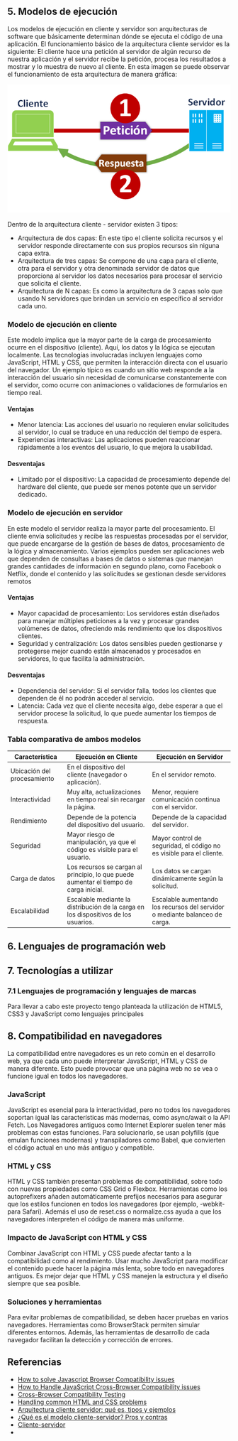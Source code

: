 ## 5. Modelos de ejecución

Los modelos de ejecución en cliente y servidor son arquitecturas de software que básicamente determinan dónde se ejecuta el código de una aplicación. 
El funcionamiento básico de la arquitectura cliente servidor es la siguiente: El cliente hace una petición al servidor de algún recurso de nuestra aplicación y el servidor recibe la petición, procesa los resultados a mostrar y lo muestra de nuevo al cliente.
En esta imagen se puede observar el funcionamiento de esta arquitectura de manera gráfica:

![Funcionamiento básico del modelo cliente - servidor](./imagenes/funcionamiento%20modelo%20cliente%20servidor.png)

Dentro de la arquitectura cliente - servidor existen 3 tipos:
- Arquitectura de dos capas: En este tipo el cliente solicita recursos y el servidor responde directamente con sus propios recursos sin niguna capa extra.
- Arquitectura de tres capas: Se compone de una capa para el cliente, otra para el servidor y otra denominada servidor de datos que proporciona al servidor los datos necesarios para procesar el servicio que solicita el cliente.
- Arquitectura de N capas: Es como la arquitectura de 3 capas solo que usando N servidores que brindan un servicio en específico al servidor cada uno. 

### Modelo de ejecución en cliente

Este modelo implica que la mayor parte de la carga de procesamiento ocurre en el dispositivo (cliente). Aquí, los datos y la lógica se ejecutan localmente. Las tecnologías involucradas incluyen lenguajes como JavaScript, HTML y CSS, que permiten la interacción directa con el usuario del navegador. Un ejemplo típico es cuando un sitio web responde a la interacción del usuario sin necesidad de comunicarse constantemente con el servidor, como ocurre con animaciones o validaciones de formularios en tiempo real.

#### Ventajas
- Menor latencia: Las acciones del usuario no requieren enviar solicitudes al servidor, lo cual se traduce en una reducción del tiempo de espera.
- Experiencias interactivas: Las aplicaciones pueden reaccionar rápidamente a los eventos del usuario, lo que mejora la usabilidad.

#### Desventajas
- Limitado por el dispositivo: La capacidad de procesamiento depende del hardware del cliente, que puede ser menos potente que un servidor dedicado.


### Modelo de ejecución en servidor

En este modelo el servidor realiza la mayor parte del procesamiento. El cliente envía solicitudes y recibe las respuestas procesadas por el servidor, que puede encargarse de la gestión de bases de datos, procesamiento de la lógica y almacenamiento. Varios ejemplos pueden ser aplicaciones web que dependen de consultas a bases de datos o sistemas que manejan grandes cantidades de información en segundo plano, como Facebook o Netflix, donde el contenido y las solicitudes se gestionan desde servidores remotos

#### Ventajas
- Mayor capacidad de procesamiento: Los servidores están diseñados para manejar múltiples peticiones a la vez y procesar grandes volúmenes de datos, ofreciendo más rendimiento que los dispositivos clientes.
- Seguridad y centralización: Los datos sensibles pueden gestionarse y protegerse mejor cuando están almacenados y procesados en servidores, lo que facilita la administración.

#### Desventajas
- Dependencia del servidor: Si el servidor falla, todos los clientes que dependen de él no podrán acceder al servicio.
- Latencia: Cada vez que el cliente necesita algo, debe esperar a que el servidor procese la solicitud, lo que puede aumentar los tiempos de respuesta.

### Tabla comparativa de ambos modelos

| Característica             | Ejecución en Cliente                                              | Ejecución en Servidor                                           |
| -------------------------- | ----------------------------------------------------------------- | --------------------------------------------------------------- |
| Ubicación del procesamiento | En el dispositivo del cliente (navegador o aplicación).           | En el servidor remoto.                                          |
| Interactividad              | Muy alta, actualizaciones en tiempo real sin recargar la página.  | Menor, requiere comunicación continua con el servidor.           |
| Rendimiento                 | Depende de la potencia del dispositivo del usuario.               | Depende de la capacidad del servidor.                            |
| Seguridad                   | Mayor riesgo de manipulación, ya que el código es visible para el usuario. | Mayor control de seguridad, el código no es visible para el cliente. |
| Carga de datos              | Los recursos se cargan al principio, lo que puede aumentar el tiempo de carga inicial. | Los datos se cargan dinámicamente según la solicitud.            |
| Escalabilidad               | Escalable mediante la distribución de la carga en los dispositivos de los usuarios. | Escalable aumentando los recursos del servidor o mediante balanceo de carga. |

## 6. Lenguajes de programación web

## 7. Tecnologías a utilizar



### 7.1 Lenguajes de programación y lenguajes de marcas
Para llevar a cabo este proyecto tengo planteada la utilización de HTML5, CSS3 y JavaScript como lenguajes principales

## 8. Compatibilidad en navegadores

La compatibilidad entre navegadores es un reto común en el desarrollo web, ya que cada uno puede interpretar JavaScript, HTML y CSS de manera diferente. Esto puede provocar que una página web no se vea o funcione igual en todos los navegadores.

### JavaScript

JavaScript es esencial para la interactividad, pero no todos los navegadores soportan igual las características más modernas, como async/await o la API Fetch. Los Navegadores antiguos como Internet Explorer suelen tener más problemas con estas funciones. Para solucionarlo, se usan polyfills (que emulan funciones modernas) y transpiladores como Babel, que convierten el código actual en uno más antiguo y compatible.

### HTML y CSS

HTML y CSS también presentan problemas de compatibilidad, sobre todo con nuevas propiedades como CSS Grid o Flexbox. Herramientas como los autoprefixers añaden automáticamente prefijos necesarios para asegurar que los estilos funcionen en todos los navegadores (por ejemplo, -webkit- para Safari). Además el uso de reset.css o normalize.css ayuda a que los navegadores interpreten el código de manera más uniforme.

### Impacto de JavaScript con HTML y CSS

Combinar JavaScript con HTML y CSS puede afectar tanto a la compatibilidad como al rendimiento. Usar mucho JavaScript para modificar el contenido puede hacer la página más lenta, sobre todo en navegadores antiguos. Es mejor dejar que HTML y CSS manejen la estructura y el diseño siempre que sea posible.

### Soluciones y herramientas

Para evitar problemas de compatibilidad, se deben hacer pruebas en varios navegadores. Herramientas como BrowserStack permiten simular diferentes entornos. Además, las herramientas de desarrollo de cada navegador facilitan la detección y corrección de errores.

## Referencias

- [How to solve Javascript Browser Compatibility issues](https://www.browserstack.com/guide/resolve-javascript-cross-browser-compatibility-issues)
- [How to Handle JavaScript Cross-Browser Compatibility issues](https://blog.pixelfreestudio.com/how-to-handle-javascript-cross-browser-compatibility-issues/https://blog.pixelfreestudio.com/how-to-handle-javascript-cross-browser-compatibility-issues/)
- [Cross-Browser Compatibility Testing](https://www.freecodecamp.org/news/cross-browser-compatibility-testing-best-practices-for-web-developers/)
- [Handling common HTML and CSS problems](https://developer.mozilla.org/en-US/docs/Learn/Tools_and_testing/Cross_browser_testing/HTML_and_CSS)
- [Arquitectura cliente servidor: qué es, tipos y ejemplos](https://www.arsys.es/blog/todo-sobre-la-arquitectura-cliente-servidor)
- [¿Qué es el modelo cliente-servidor? Pros y contras](https://www.ionos.mx/digitalguide/servidores/know-how/modelo-cliente-servidor/)
- [Cliente-servidor](https://es.wikipedia.org/wiki/Cliente-servidor)
- 

